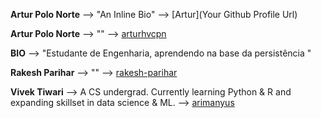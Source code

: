 **Artur Polo Norte** --> "An Inline Bio" --> [Artur](Your Github Profile Url)

**Artur  Polo Norte** --> "" --> [arturhvcpn](https://github.com/arturhvcpn)

**BIO** --> "Estudante de Engenharia, aprendendo na base da persistência "

**Rakesh Parihar** --> "" --> [rakesh-parihar](https://github.com/rakesh-parihar)

**Vivek Tiwari** --> A CS undergrad. Currently learning Python & R and expanding skillset in data science & ML. --> [arimanyus](https://github.com/arimanyus)

